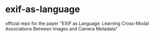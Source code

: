 # exif-as-language
official repo for the paper "EXIF as Language: Learning Cross-Modal Associations Between Images and Camera Metadata"
